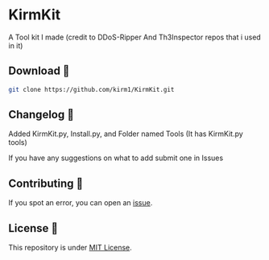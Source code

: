 # KirmKit

A Tool kit I made (credit to DDoS-Ripper And Th3Inspector repos that i used in it)

Download 📡
----------

```bash
git clone https://github.com/kirm1/KirmKit.git
```

Changelog 📌
-------
Added KirmKit.py, Install.py, and Folder named Tools (It has KirmKit.py tools)

If you have any suggestions on what to add submit one in Issues


Contributing 🤝
------

If you spot an error, you can open an [issue](https://github.com/kirm1/collections/issues).

License 📝
-------

This repository is under [MIT License](https://github.com/kirm1/collections/blob/main/LICENSE).  
